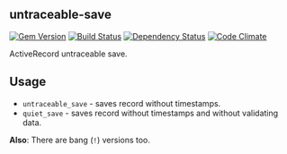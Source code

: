 ## untraceable-save
[![Gem Version](https://badge.fury.io/rb/untraceable-save.svg)](http://badge.fury.io/rb/untraceable-save)
[![Build Status](https://travis-ci.org/vforge/untraceable-save.svg)](https://travis-ci.org/vforge/untraceable-save)
[![Dependency Status](https://gemnasium.com/vforge/untraceable-save.svg)](https://gemnasium.com/vforge/untraceable-save)
[![Code Climate](https://codeclimate.com/github/vforge/untraceable-save/badges/gpa.svg)](https://codeclimate.com/github/vforge/untraceable-save)

ActiveRecord untraceable save.

## Usage

* `untraceable_save` - saves record without timestamps.
* `quiet_save` - saves record without timestamps and without validating data.

**Also**: There are bang (`!`) versions too.
